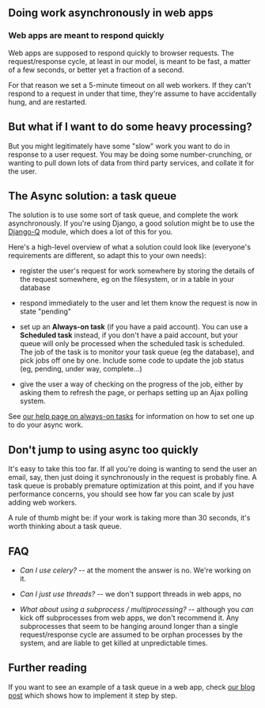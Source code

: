 
<!--
.. title: Async work in Web apps
.. slug: AsyncInWebApps
.. date: 2017-07-21 11:35:28 UTC+01:00
.. tags:
.. category:
.. link:
.. description:
.. type: text
-->


## Doing work asynchronously in web apps

### Web apps are meant to respond quickly

Web apps are supposed to respond quickly to browser requests.  The
request/response cycle, at least in our model, is meant to be fast,
a matter of a few seconds, or better yet a fraction of a second.

For that reason we set a 5-minute timeout on all web workers.  If
they can't respond to a request in under that time, they're assume
to have accidentally hung, and are restarted.


## But what if I want to do some heavy processing?

But you might legitimately have some "slow" work you want to
do in response to a user request.  You may be doing some
number-crunching, or wanting to pull down lots of data from
third party services, and collate it for the user.

## The Async solution: a task queue

The solution is to use some sort of task queue, and complete
the work asynchronously.  If you're using Django, a good solution
might be to use the [Django-Q](https://django-q.readthedocs.io/en/latest/index.html)
module, which does a lot of this for you.

Here's a high-level overview of what a solution could look like
(everyone's requirements are different, so adapt this to your own
needs):

* register the user's request for work somewhere by storing
  the details of the request somewhere, eg on the filesystem,
  or in a table in your database

* respond immediately to the user and let them know the request
  is now in state "pending"

* set up an **Always-on task** (if you have a paid account). You can use a
  **Scheduled task** instead, if you don't have a paid account, but your queue
  will only be processed when the scheduled task is scheduled. The job of the
  task is to monitor your task queue (eg the database), and pick jobs off one
  by one. Include some code to update the job status (eg, pending, under way,
  complete...)

* give the user a way of checking on the progress of the job, either
  by asking them to refresh the page, or perhaps setting up an
  Ajax polling system.


See [our help page on always-on tasks](/pages/AlwaysOnTasks) for
information on how to set one up to do your async work.


## Don't jump to using async too quickly

It's easy to take this too far.  If all you're doing is wanting to send
the user an email, say, then just doing it synchronously in the request
is probably fine.  A task queue is probably premature optimization at this
point, and if you have performance concerns, you should see how far you can
scale by just adding web workers.

A rule of thumb might be: if your work is taking more than 30 seconds, it's
worth thinking about a task queue.


## FAQ

* *Can I use celery?* -- at the moment the answer is no.  We're working on it.

* *Can I just use threads?* -- we don't support threads in web apps, no

* *What about using a subprocess / multiprocessing?* -- although  you *can* kick
  off subprocesses from web apps, we don't recommend it.  Any subprocesses that
  seem to be hanging around longer than a single request/response cycle are
  assumed to be orphan processes by the system, and are liable to get killed at
  unpredictable times.


## Further reading

If you want to see an example of a task queue in a web app, check
[our blog post](https://blog.pythonanywhere.com/198/)
which shows how to implement it step by step.
